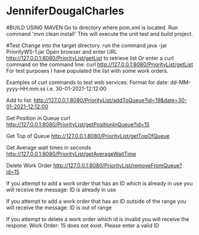 # JenniferDougalCharles
#BUILD USING MAVEN 
Go to directory where pom.xml is located.
Run command 'mvn clean install'
This will execute the unit test and build project. 

#Test
Change into the target directory. 
run the command java -jar PriorityWS-1.jar 
Open browser and enter URL http://127.0.0.1:8080/PriorityList/getList to retrieve list
Or enter a curl command on the command line: curl http://127.0.0.1:8080/PriorityList/getList
For test purposes I have populated the list with some work orders.


Examples of curl commands to test web services: 
Format for date: dd-MM-yyyy-HH:mm:ss i.e. 30-01-2021-12:12:00

Add to list: 
http://127.0.0.1:8080/PriorityList/addToQueue?id=19&date=30-01-2021-12:12:00

Get Position in Queue 
curl http://127.0.0.1:8080/PriorityList/getPositionInQueue?id=15

Get Top of Queue
http://127.0.0.1:8080/PriorityList/getTopOfQueue

Get Average wait times in seconds
http://127.0.0.1:8080/PriorityList/getAverageWaitTime

Delete Work Order
http://127.0.0.1:8080/PriorityList/removeFromQueue?id=15


If you attempt to add a work order that has an ID which is already in use you will receive the message:
ID is already in use

If you attempt to add a work order that has an ID outside of the range you will receive the message:
ID is out of range 

If you attempt to delete a work order which id is invalid you will receive the respone: 
Work Order: 15 does not exist. Please enter a valid ID
